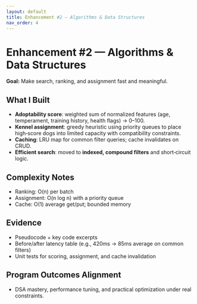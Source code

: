 ```yaml
---
layout: default
title: Enhancement #2 — Algorithms & Data Structures
nav_order: 4
---
```


# Enhancement #2 — Algorithms & Data Structures

**Goal:** Make search, ranking, and assignment fast and meaningful.

## What I Built
- **Adoptability score**: weighted sum of normalized features (age, temperament, training history, health flags) → 0–100.
- **Kennel assignment**: greedy heuristic using priority queues to place high‑score dogs into limited capacity with compatibility constraints.
- **Caching**: LRU map for common filter queries; cache invalidates on CRUD.
- **Efficient search**: moved to **indexed, compound filters** and short‑circuit logic.

## Complexity Notes
- Ranking: O(n) per batch
- Assignment: O(n log n) with a priority queue
- Cache: O(1) average get/put; bounded memory

## Evidence
- Pseudocode + key code excerpts
- Before/after latency table (e.g., 420ms → 85ms average on common filters)
- Unit tests for scoring, assignment, and cache invalidation

## Program Outcomes Alignment
- DSA mastery, performance tuning, and practical optimization under real constraints.
